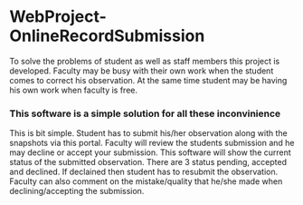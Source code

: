 # WebProject-OnlineRecordSubmission

To solve the problems of student as well as staff members this project is developed. Faculty may be busy with their own work when the student comes to correct his observation. At the same time student may be having his own work when faculty is free. 

### This software is a simple solution for all these inconvinience
This is bit simple. Student has to submit his/her observation along with the snapshots via this portal. Faculty will review the students submission and he may decline or accept your submission.
This software will show the current status of the submitted observation. There are 3 status pending, accepted and declined. If declained then student has to resubmit the observation. Faculty can also comment on the mistake/quality that he/she made when declining/accepting the submission.
